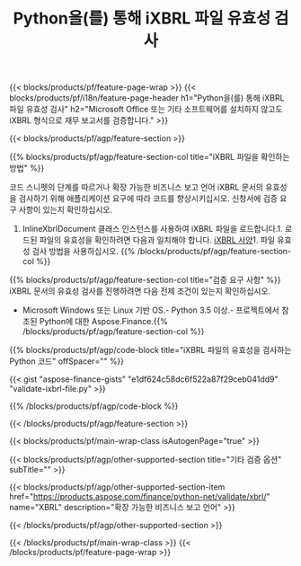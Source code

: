﻿---
title: Python을(를) 통해 iXBRL 파일 유효성 검사
description: iXBRL 파일 유효성 검사를 위한 샘플 코드입니다. API 예제 코드를 사용하여 Python 기반 애플리케이션 내에서 배치 iXBRL 파일의 유효성을 검사합니다. 
url: /ko/python-net/validate/ixbrl/
family: finance
platformtag: python
feature: validate
informat: iXBRL
outformat: 
otherformats: 
---
{{< blocks/products/pf/feature-page-wrap >}}
{{< blocks/products/pf/i18n/feature-page-header h1="Python을(를) 통해 iXBRL 파일 유효성 검사" h2="Microsoft Office 또는 기타 소프트웨어를 설치하지 않고도 iXBRL 형식으로 재무 보고서를 검증합니다." >}}

{{< blocks/products/pf/agp/feature-section >}}

{{% blocks/products/pf/agp/feature-section-col title="iXBRL 파일을 확인하는 방법" %}}

코드 스니펫의 단계를 따르거나 확장 가능한 비즈니스 보고 언어 iXBRL 문서의 유효성을 검사하기 위해 애플리케이션 요구에 따라 코드를 향상시키십시오. 신청서에 검증 요구 사항이 있는지 확인하십시오.

1. InlineXbrlDocument 클래스 인스턴스를 사용하여 iXBRL 파일을 로드합니다.1. 로드된 파일의 유효성을 확인하려면 다음과 일치해야 합니다. [iXBRL 사양](http://www.xbrl.org/specification/inlinexbrl-part1/rec-2013-11-18/inlinexbrl-part1-rec-2013-11-18.html)1. 파일 유효성 검사 방법을 사용하십시오.
{{% /blocks/products/pf/agp/feature-section-col %}}

{{% blocks/products/pf/agp/feature-section-col title="검증 요구 사항" %}}
iXBRL 문서의 유효성 검사를 진행하려면 다음 전제 조건이 있는지 확인하십시오. 
- Microsoft Windows 또는 Linux 기반 OS.- Python 3.5 이상.- 프로젝트에서 참조된 Python에 대한 Aspose.Finance.{{% /blocks/products/pf/agp/feature-section-col %}}

{{% blocks/products/pf/agp/code-block title="iXBRL 파일의 유효성을 검사하는 Python 코드" offSpacer="" %}}

{{< gist "aspose-finance-gists" "e1df624c58dc6f522a87f29ceb041dd9" "validate-ixbrl-file.py" >}}

{{% /blocks/products/pf/agp/code-block %}}

{{< /blocks/products/pf/agp/feature-section >}}

{{< blocks/products/pf/main-wrap-class isAutogenPage="true" >}}

{{< blocks/products/pf/agp/other-supported-section title="기타 검증 옵션" subTitle="" >}}

{{< blocks/products/pf/agp/other-supported-section-item href="https://products.aspose.com/finance/python-net/validate/xbrl/" name="XBRL" description="확장 가능한 비즈니스 보고 언어" >}}

{{< /blocks/products/pf/agp/other-supported-section >}}

{{< /blocks/products/pf/main-wrap-class >}}
{{< /blocks/products/pf/feature-page-wrap >}}